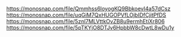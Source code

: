 https://monosnap.com/file/Qmmhss6loyogKQ9BbkoevI4a57dCsz
https://monosnap.com/file/uqGiM7QxHUGOPVfLOjbIDfCjitPfDS
https://monosnap.com/file/5znl7MLVttkOvZB8u9ermhEtiXr806
https://monosnap.com/file/5pTKYjO8DTJv6HpbbW8cDwtL8wDu1y
